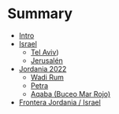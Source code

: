 # Summary
- [Intro](./intro.md)
- [Israel](./israel.md)  
  - [Tel Aviv](./telaviv.md))  
  - [Jerusalén]()  
- [Jordania 2022]()
  - [Wadi Rum](./wadi_rum.md)
  - [Petra](./petra.md)  
  - [Aqaba (Buceo Mar Rojo)](./aqaba.md)  
- [Frontera Jordania / Israel](./jordan_border.md)